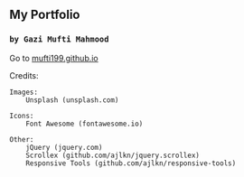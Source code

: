 ## My Portfolio

### `by Gazi Mufti Mahmood`
Go to [mufti199.github.io](https://mufti199.github.io/)


Credits:

	Images:
		Unsplash (unsplash.com)

	Icons:
		Font Awesome (fontawesome.io)

	Other:
		jQuery (jquery.com)
		Scrollex (github.com/ajlkn/jquery.scrollex)
		Responsive Tools (github.com/ajlkn/responsive-tools)
